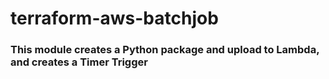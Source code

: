 # terraform-aws-batchjob
### This module creates a Python package and upload to Lambda, and creates a Timer Trigger
